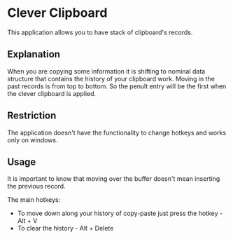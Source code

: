 # Clever Clipboard
This application allows you to have stack of clipboard's records.

## Explanation
When you are copying some information it is shifting to nominal data structure that contains the history of your clipboard work. Moving in the past records is from top to bottom. So the penult entry will be the first when the clever clipboard is applied.

## Restriction
The application doesn't have the functionality to change hotkeys and works only on windows. 

## Usage
It is important to know that moving over the buffer doesn't mean inserting the previous record.

The main hotkeys:
- To move down along your history of copy-paste just press the hotkey - Alt + V
- To clear the history - Alt + Delete
